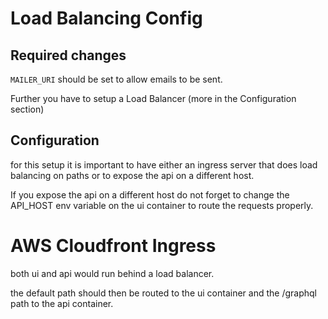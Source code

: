 # Load Balancing Config

## Required changes

`MAILER_URI` should be set to allow emails to be sent.

Further you have to setup a Load Balancer (more in the Configuration section)

## Configuration

for this setup it is important to have either an 
ingress server that does load balancing on paths
or to expose the api on a different host.

If you expose the api on a different host do not forget
to change the API_HOST env variable on the ui 
container to route the requests properly.


# AWS Cloudfront Ingress

both ui and api would run behind a load balancer.

the default path should then be routed to the ui container
and the /graphql path to the api container.


